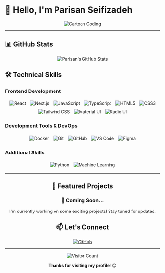 # 👋 Hello, I'm Parisan Seifizadeh 

<div align="center">

![Cartoon Coding](https://media.giphy.com/media/UVG0BN8TOMKkPOJS6e/giphy.gif)

</div>

---
## 📊 GitHub Stats

<div align="center">
  
![Parisan's GitHub Stats](https://github-readme-stats.vercel.app/api?username=Parisan8626&show_icons=true&theme=radical&hide_border=true&include_all_commits=true&count_private=true)



</div>

## 🛠️ Technical Skills

### **Frontend Development**
<p align="center">
<img src="https://img.shields.io/badge/React-61DAFB?style=for-the-badge&logo=react&logoColor=black" alt="React" style="margin: 5px; animation: float 3s ease-in-out infinite;" />
<img src="https://img.shields.io/badge/Next.js-000000?style=for-the-badge&logo=next.js&logoColor=white" alt="Next.js" style="margin: 5px; animation: float 3s ease-in-out infinite; animation-delay: 0.2s;" />
<img src="https://img.shields.io/badge/JavaScript-F7DF1E?style=for-the-badge&logo=javascript&logoColor=black" alt="JavaScript" style="margin: 5px; animation: float 3s ease-in-out infinite; animation-delay: 0.4s;" />
<img src="https://img.shields.io/badge/TypeScript-3178C6?style=for-the-badge&logo=typescript&logoColor=white" alt="TypeScript" style="margin: 5px; animation: float 3s ease-in-out infinite; animation-delay: 0.6s;" />
<img src="https://img.shields.io/badge/HTML5-E34F26?style=for-the-badge&logo=html5&logoColor=white" alt="HTML5" style="margin: 5px; animation: float 3s ease-in-out infinite; animation-delay: 0.8s;" />
<img src="https://img.shields.io/badge/CSS3-1572B6?style=for-the-badge&logo=css3&logoColor=white" alt="CSS3" style="margin: 5px; animation: float 3s ease-in-out infinite; animation-delay: 1s;" />
<img src="https://img.shields.io/badge/Tailwind_CSS-38B2AC?style=for-the-badge&logo=tailwind-css&logoColor=white" alt="Tailwind CSS" style="margin: 5px; animation: float 3s ease-in-out infinite; animation-delay: 1.2s;" />
<img src="https://img.shields.io/badge/Material_UI-0081CB?style=for-the-badge&logo=mui&logoColor=white" alt="Material UI" style="margin: 5px; animation: float 3s ease-in-out infinite; animation-delay: 1.4s;" />
<img src="https://img.shields.io/badge/Radix_UI-161618?style=for-the-badge&logo=radix-ui&logoColor=white" alt="Radix UI" style="margin: 5px; animation: float 3s ease-in-out infinite; animation-delay: 1.6s;" />
</p>

### **Development Tools & DevOps**
<p align="center">
<img src="https://img.shields.io/badge/Docker-2496ED?style=for-the-badge&logo=docker&logoColor=white" alt="Docker" style="margin: 5px; animation: bounce 2s ease-in-out infinite;" />
<img src="https://img.shields.io/badge/Git-F05032?style=for-the-badge&logo=git&logoColor=white" alt="Git" style="margin: 5px; animation: bounce 2s ease-in-out infinite; animation-delay: 0.3s;" />
<img src="https://img.shields.io/badge/GitHub-181717?style=for-the-badge&logo=github&logoColor=white" alt="GitHub" style="margin: 5px; animation: bounce 2s ease-in-out infinite; animation-delay: 0.6s;" />
<img src="https://img.shields.io/badge/VS_Code-007ACC?style=for-the-badge&logo=visual-studio-code&logoColor=white" alt="VS Code" style="margin: 5px; animation: bounce 2s ease-in-out infinite; animation-delay: 0.9s;" />
<img src="https://img.shields.io/badge/Figma-F24E1E?style=for-the-badge&logo=figma&logoColor=white" alt="Figma" style="margin: 5px; animation: bounce 2s ease-in-out infinite; animation-delay: 1.2s;" />
</p>

### **Additional Skills**
<p align="center">
<img src="https://img.shields.io/badge/Python-3776AB?style=for-the-badge&logo=python&logoColor=white" alt="Python" style="margin: 5px; animation: pulse 2s ease-in-out infinite;" />
<img src="https://img.shields.io/badge/Machine_Learning-FF6B6B?style=for-the-badge" alt="Machine Learning" style="margin: 5px; animation: pulse 2s ease-in-out infinite; animation-delay: 0.5s;" />
</p>

---

<div align="center">

## 🌟 <span style="animation: glow 2s ease-in-out infinite;">Featured Projects</span>

### 🚀 <span style="animation: slideIn 3s ease-in-out infinite;">Coming Soon...</span>
<span style="animation: typewriter 4s steps(40) infinite;">I'm currently working on some exciting projects! Stay tuned for updates.</span>

## 📫 <span style="animation: shake 2s ease-in-out infinite;">Let's Connect</span>

<p align="center">
  <a href="https://github.com/Parisan8626">
    <img src="https://img.shields.io/badge/GitHub-181717?style=for-the-badge&logo=github&logoColor=white" alt="GitHub" style="animation: rotate 4s linear infinite;"/>
  </a>
</p>

</div>

---

<div align="center">

![Visitor Count](https://komarev.com/ghpvc/?username=Parisan8626&color=blueviolet&style=flat-square)

<span style="animation: fadeInOut 3s ease-in-out infinite;">**Thanks for visiting my profile!** 😊</span>

</div>

